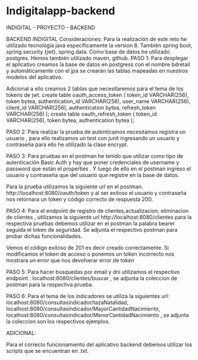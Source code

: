 # Indigitalapp-backend

INDIGITAL - PROYECTO - BACKEND

BACKEND INDIGITAL Consideraciones: Para la realización de este reto he utilizado tecnología java específicamente la version 8. También spring boot, spring security (jwt), spring data. Como base de datos he utilizado postgres. Hemos también utilizado maven, github. PASO 1: Para desplegar el aplicativo creamos la base de datos en postgress con el nombre bdretail y automáticamente con el jpa se crearán las tablas mapeadas en nuestros modelos del aplicativo.

Adicional a ello creamos 2 tablas que necesitaremos para el tema de los tokens de jwt. create table oauth_access_token ( token_id VARCHAR(256), token bytea, authentication_id VARCHAR(256), user_name VARCHAR(256), client_id VARCHAR(256), authentication bytea, refresh_token VARCHAR(256) ); create table oauth_refresh_token ( token_id VARCHAR(256), token bytea, authentication bytea );

PASO 2: Para realizar la prueba de autenticamos necesitamos registra un usuario , para ello realizamos un test con junit ingresando un usuario y contraseña para ello he utilizado la clase encrypt.

PASO 3: Para pruebas en el postman he tenido que utilizar como tipo de autenticación Basic Auth y hay que poner credenciales de username y password que están el properties . Y luego de ello en el postman ingreso el usuario y contraseña que del usuario que registre en la base de datos.

Para la prueba utilizamos la siguiente url en el postman. http://localhost:8080/oauth/token y al ser exitoso el usuario y contraseña nos retornara un token y código correcto de respuesta 200.

PASO 4: Para el endpoint de registro de clientes,actualizacion, eliminacion de clientes , utilizamos la siguiente url http://localhost:8080/clientes para la respectiva pruebas debemos utilizar en el postman la palabra bearer seguida el token de seguridad. Se adjunta el respectivo postman para probar dichas funcionalidades.

Vemos el código exitoso de 201 es decir creado correctamente. Si modificamos el token de acceso o ponemos un token incorrecto nos mostrara un error que nos devolverar error de token

PASO 5: Para hacer busquedas por email y dni utilizamos el respectivo endpoint : localhost:8080/clientes/buscar , se adjunta la coleccion de postman para la respectiva prueba.

PASO 6: Para el tema de los indicadores se utiliza la siguientes url: localhost:8080/consultasindicador/tazaNatalidad, localhost:8080/consultasindicador/MayorCantidadNacimiento, localhost:8080/consultasindicador/MenorCantidadNacimiento , se adjunta la coleccion son los respectivos ejemplos.


ADICIONAL:

Para el correcto funcionamiento del aplicativo backend debemos utilizar los scripts que se encuentran en .txt.
